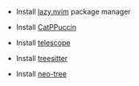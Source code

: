 - Install [lazy.nvim](https://github.com/folke/lazy.nvim) package manager

- Install [CatPPuccin](https://github.com/catppuccin/nvim)

- Install [telescope](https://github.com/nvim-telescope/telescope.nvim)

- Install [treesitter](https://github.com/nvim-treesitter/nvim-treesitter)

- Install [neo-tree](https://github.com/nvim-neo-tree/neo-tree.nvim)